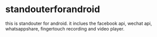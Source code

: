 standouterforandroid
====================
this is standouter for android. it inclues the facebook api, wechat api, whatsappshare, fingertouch recording and video player.
